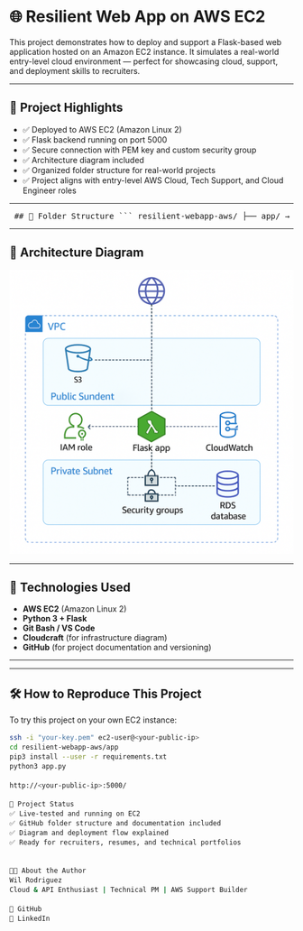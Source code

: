 # 🌐 Resilient Web App on AWS EC2

This project demonstrates how to deploy and support a Flask-based web application hosted on an Amazon EC2 instance. It simulates a real-world entry-level cloud environment — perfect for showcasing cloud, support, and deployment skills to recruiters.

---

## 🚀 Project Highlights

- ✅ Deployed to AWS EC2 (Amazon Linux 2)
- ✅ Flask backend running on port 5000
- ✅ Secure connection with PEM key and custom security group
- ✅ Architecture diagram included
- ✅ Organized folder structure for real-world projects
- ✅ Project aligns with entry-level AWS Cloud, Tech Support, and Cloud Engineer roles

---
<pre> ## 📁 Folder Structure ``` resilient-webapp-aws/ ├── app/ → Flask app & dependencies │ ├── app.py │ └── requirements.txt ├── templates/ → (Optional) HTML templates ├── support-docs/ → Architecture diagram, deployment notes │ └── resilient-webapp diagram.png └── README.md → Project overview & guide ``` </pre>


---

## 📐 Architecture Diagram

![Architecture](support-docs/resilient-webapp%20diagram.png)



---

## 🧰 Technologies Used

- **AWS EC2** (Amazon Linux 2)
- **Python 3 + Flask**
- **Git Bash / VS Code**
- **Cloudcraft** (for infrastructure diagram)
- **GitHub** (for project documentation and versioning)

---

---

## 🛠️ How to Reproduce This Project

To try this project on your own EC2 instance:

```bash
ssh -i "your-key.pem" ec2-user@<your-public-ip>
cd resilient-webapp-aws/app
pip3 install --user -r requirements.txt
python3 app.py

http://<your-public-ip>:5000/

🎯 Project Status
✅ Live-tested and running on EC2
✅ GitHub folder structure and documentation included
✅ Diagram and deployment flow explained
✅ Ready for recruiters, resumes, and technical portfolios


👨‍💻 About the Author
Wil Rodriguez
Cloud & API Enthusiast | Technical PM | AWS Support Builder

📁 GitHub
🔗 LinkedIn
